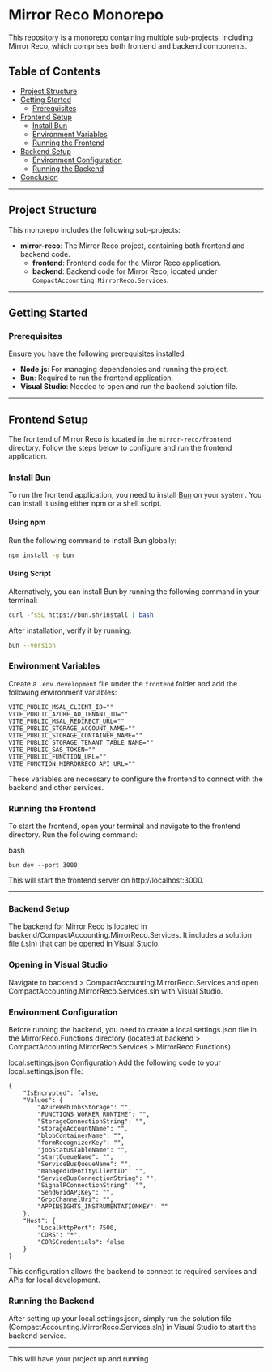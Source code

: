 # Mirror Reco Monorepo

This repository is a monorepo containing multiple sub-projects, including Mirror Reco, which comprises both frontend and backend components.

## Table of Contents
- [Project Structure](#project-structure)
- [Getting Started](#getting-started)
  - [Prerequisites](#prerequisites)
- [Frontend Setup](#frontend-setup)
  - [Install Bun](#install-bun)
  - [Environment Variables](#environment-variables)
  - [Running the Frontend](#running-the-frontend)
- [Backend Setup](#backend-setup)
  - [Environment Configuration](#environment-configuration)
  - [Running the Backend](#running-the-backend)
- [Conclusion](#conclusion)

---

## Project Structure

This monorepo includes the following sub-projects:
- **mirror-reco**: The Mirror Reco project, containing both frontend and backend code.
  - **frontend**: Frontend code for the Mirror Reco application.
  - **backend**: Backend code for Mirror Reco, located under `CompactAccounting.MirrorReco.Services`.

---

## Getting Started

### Prerequisites

Ensure you have the following prerequisites installed:
- **Node.js**: For managing dependencies and running the project.
- **Bun**: Required to run the frontend application.
- **Visual Studio**: Needed to open and run the backend solution file.

---

## Frontend Setup

The frontend of Mirror Reco is located in the `mirror-reco/frontend` directory. Follow the steps below to configure and run the frontend application.

### Install Bun

To run the frontend application, you need to install [Bun](https://bun.sh/) on your system. You can install it using either npm or a shell script.

#### Using npm

Run the following command to install Bun globally:

```bash
npm install -g bun
```

#### Using Script
Alternatively, you can install Bun by running the following command in your terminal:

```bash
curl -fsSL https://bun.sh/install | bash
```

After installation, verify it by running:

```bash
bun --version
```
### Environment Variables

Create a `.env.development` file under the `frontend` folder and add the following environment variables:

```plaintext
VITE_PUBLIC_MSAL_CLIENT_ID=""
VITE_PUBLIC_AZURE_AD_TENANT_ID=""
VITE_PUBLIC_MSAL_REDIRECT_URL=""
VITE_PUBLIC_STORAGE_ACCOUNT_NAME=""
VITE_PUBLIC_STORAGE_CONTAINER_NAME=""
VITE_PUBLIC_STORAGE_TENANT_TABLE_NAME=""
VITE_PUBLIC_SAS_TOKEN=""
VITE_PUBLIC_FUNCTION_URL=""
VITE_FUNCTION_MIRRORRECO_API_URL=""
```
These variables are necessary to configure the frontend to connect with the backend and other services.

### Running the Frontend

To start the frontend, open your terminal and navigate to the frontend directory. Run the following command:

bash
```
bun dev --port 3000
```

This will start the frontend server on http://localhost:3000.

---

### Backend Setup
The backend for Mirror Reco is located in backend/CompactAccounting.MirrorReco.Services. It includes a solution file (.sln) that can be opened in Visual Studio.

### Opening in Visual Studio
Navigate to backend > CompactAccounting.MirrorReco.Services and open CompactAccounting.MirrorReco.Services.sln with Visual Studio.

### Environment Configuration
Before running the backend, you need to create a local.settings.json file in the MirrorReco.Functions directory (located at backend > CompactAccounting.MirrorReco.Services > MirrorReco.Functions).

local.settings.json Configuration
Add the following code to your local.settings.json file:

```
{
    "IsEncrypted": false,
    "Values": {
        "AzureWebJobsStorage": "",
        "FUNCTIONS_WORKER_RUNTIME": "",
        "StorageConnectionString": "",
        "storageAccountName": "",
        "blobContainerName": "",
        "formRecognizerKey": "",
        "jobStatusTableName": "",
        "startQueueName": "",
        "ServiceBusQueueName": "",
        "managedIdentityClientID": "",
        "ServiceBusConnectionString": "",
        "SignalRConnectionString": "",
        "SendGridAPIKey": "",
        "GrpcChannelUri": "",
        "APPINSIGHTS_INSTRUMENTATIONKEY": ""
    },
    "Host": {
        "LocalHttpPort": 7500,
        "CORS": "*",
        "CORSCredentials": false
    }
}
```

This configuration allows the backend to connect to required services and APIs for local development.

### Running the Backend
After setting up your local.settings.json, simply run the solution file (CompactAccounting.MirrorReco.Services.sln) in Visual Studio to start the backend service.

---

This will have your project up and running 
